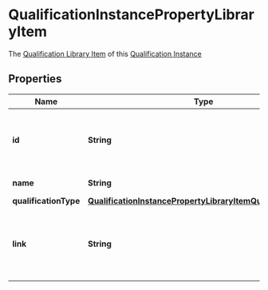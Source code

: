 

# QualificationInstancePropertyLibraryItem

The [Qualification Library Item](https://developers.intellihr.io/docs/v1/) of this [Qualification Instance](https://developers.intellihr.io/docs/v1/)

## Properties

| Name | Type | Description | Notes |
|------------ | ------------- | ------------- | -------------|
|**id** | **String** | The identifier string for the Qualification Library Item. |  [optional] |
|**name** | **String** | Library Item name |  [optional] |
|**qualificationType** | [**QualificationInstancePropertyLibraryItemQualificationType**](QualificationInstancePropertyLibraryItemQualificationType.md) |  |  [optional] |
|**link** | **String** | Link on the public api to get more information on this piece of data. |  [optional] |



